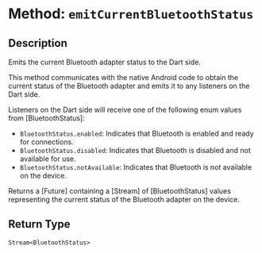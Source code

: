 # Method: `emitCurrentBluetoothStatus`

## Description

Emits the current Bluetooth adapter status to the Dart side.

 This method communicates with the native Android code to obtain the current status of the Bluetooth adapter
 and emits it to any listeners on the Dart side.

 Listeners on the Dart side will receive one of the following enum values from [BluetoothStatus]:

 * `BluetoothStatus.enabled`: Indicates that Bluetooth is enabled and ready for connections.
 * `BluetoothStatus.disabled`: Indicates that Bluetooth is disabled and not available for use.
 * `BluetoothStatus.notAvailable`: Indicates that Bluetooth is not available on the device.

 Returns a [Future] containing a [Stream] of [BluetoothStatus] values representing the current status
 of the Bluetooth adapter on the device.

## Return Type
`Stream<BluetoothStatus>`

